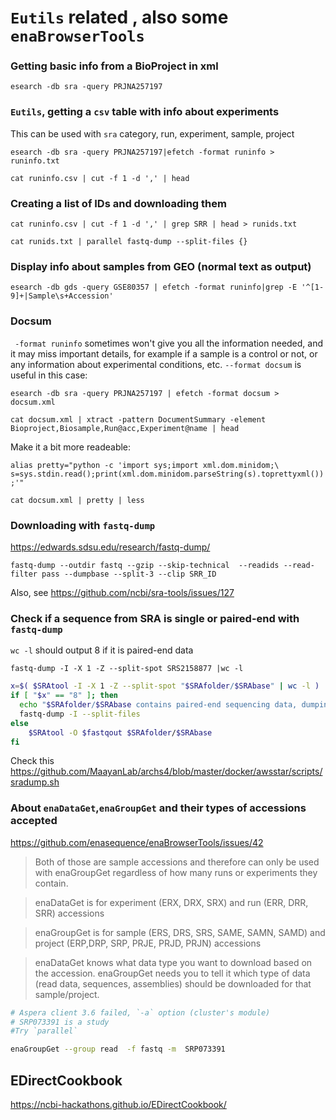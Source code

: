 # `Eutils` related , also some `enaBrowserTools`

### Getting basic info from a BioProject in xml

`esearch -db sra -query PRJNA257197`

### `Eutils`, getting a `csv` table with info about experiments

This can be used with `sra` category, run,  experiment, sample, project

`esearch -db sra -query PRJNA257197|efetch -format runinfo > runinfo.txt`

`cat runinfo.csv | cut -f 1 -d ',' | head`

### Creating a list of IDs and downloading them
`cat runinfo.csv | cut -f 1 -d ',' | grep SRR | head > runids.txt`

`cat runids.txt | parallel fastq-dump --split-files {}`

### Display info about samples from GEO (normal text as output)

`esearch -db gds -query GSE80357 | efetch -format runinfo|grep -E
'^[1-9]+|Sample\s+Accession'`

### Docsum

` -format runinfo` sometimes won't give you all the information needed, and
it may miss important details, for example if a sample is a control or not, or
any information about experimental conditions, etc. `--format docsum` is useful
in this case:

`esearch -db sra -query PRJNA257197 | efetch -format docsum > docsum.xml`

`cat docsum.xml | xtract -pattern DocumentSummary -element
Bioproject,Biosample,Run@acc,Experiment@name | head`

Make it a bit more readeable:

`alias pretty="python -c 'import sys;import xml.dom.minidom;\
s=sys.stdin.read();print(xml.dom.minidom.parseString(s).toprettyxml());'"`

`cat docsum.xml | pretty | less`

### Downloading with `fastq-dump`

<https://edwards.sdsu.edu/research/fastq-dump/>

`fastq-dump --outdir fastq --gzip --skip-technical  --readids --read-filter pass --dumpbase --split-3 --clip SRR_ID`

Also, see
<https://github.com/ncbi/sra-tools/issues/127>

### Check if a sequence from SRA is single or paired-end with `fastq-dump`

`wc -l` should output 8 if it is paired-end data

`fastq-dump -I -X 1 -Z --split-spot SRS2158877 |wc -l`

```bash
x=$( $SRAtool -I -X 1 -Z --split-spot "$SRAfolder/$SRAbase" | wc -l )
if [ "$x" == "8" ]; then 
  echo "$SRAfolder/$SRAbase contains paired-end sequencing data, dumping..."
  fastq-dump -I --split-files
else
    $SRAtool -O $fastqout $SRAfolder/$SRAbase
fi
```
Check this <https://github.com/MaayanLab/archs4/blob/master/docker/awsstar/scripts/sradump.sh>


### About `enaDataGet`,`enaGroupGet` and their types of accessions accepted

<https://github.com/enasequence/enaBrowserTools/issues/42>

>Both of those are sample accessions and therefore can only be used with enaGroupGet regardless of how many runs or experiments they contain.

>enaDataGet is for experiment (ERX, DRX, SRX) and run (ERR, DRR, SRR) accessions

>enaGroupGet is for sample (ERS, DRS, SRS, SAME, SAMN, SAMD) and project (ERP,DRP, SRP, PRJE, PRJD, PRJN) accessions

>enaDataGet knows what data type you want to download based on the accession.
>enaGroupGet needs you to tell it which type of data (read data, sequences,
>assemblies) should be downloaded for that sample/project.

```bash
# Aspera client 3.6 failed, `-a` option (cluster's module)
# SRP073391 is a study
#Try `parallel`

enaGroupGet --group read  -f fastq -m  SRP073391 
```
## EDirectCookbook

https://ncbi-hackathons.github.io/EDirectCookbook/